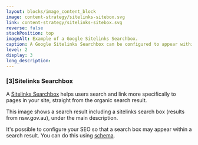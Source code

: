 ```yaml
---
layout: blocks/image_content_block
image: content-strategy/sitelinks-sitebox.svg
link: content-strategy/sitelinks-sitebox.svg
reverse: false
stackPosition: top
imageAlt: Example of a Google Sitelinks Searchbox.
caption: A Google Sitelinks Searchbox can be configured to appear within a search result.
level: 2
display: 3
long_description:
---
```

### [3]Sitelinks Searchbox
A [Sitelinks Searchbox](https://developers.google.com/search/docs/data-types/sitelinks-searchbox) helps users search and link more specifically to pages in your site, straight from the organic search result. 

This image shows a search result including a sitelinks search box (results from nsw.gov.au), under the main description.

It's possible to configure your SEO so that a search box may appear within a search result. You can do this using [schema](/content-strategy/search-engine-optimisation/on-page-seo/#schema).
